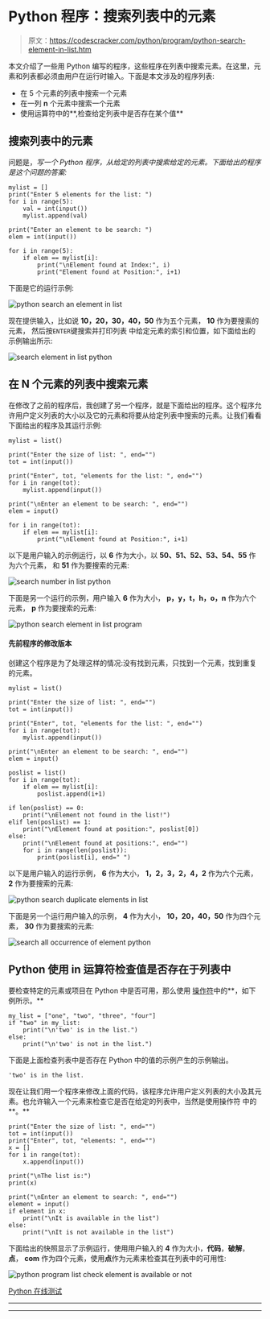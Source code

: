 # Python 程序：搜索列表中的元素

> 原文：<https://codescracker.com/python/program/python-search-element-in-list.htm>

本文介绍了一些用 Python 编写的程序，这些程序在列表中搜索元素。在这里，元素和列表都必须由用户在运行时输入。下面是本文涉及的程序列表:

*   在 5 个元素的列表中搜索一个元素
*   在一列 **n** 个元素中搜索一个元素
*   使用运算符中的**,检查给定列表中是否存在某个值**

## 搜索列表中的元素

问题是，*写一个 Python 程序，从给定的列表中搜索给定的元素。下面给出的程序是这个问题的答案:*

```
mylist = []
print("Enter 5 elements for the list: ")
for i in range(5):
    val = int(input())
    mylist.append(val)

print("Enter an element to be search: ")
elem = int(input())

for i in range(5):
    if elem == mylist[i]:
        print("\nElement found at Index:", i)
        print("Element found at Position:", i+1)
```

下面是它的运行示例:

![python search an element in list](img/b7b60f9033ca77df962e0f2d1597b5f6.png)

现在提供输入，比如说 **10，20，30，40，50** 作为五个元素， **10** 作为要搜索的元素， 然后按`ENTER`键搜索并打印列表 中给定元素的索引和位置，如下面给出的示例输出所示:

![search element in list python](img/a9c6f051f249d008b470d457bf6354f5.png)

## 在 N 个元素的列表中搜索元素

在修改了之前的程序后，我创建了另一个程序，就是下面给出的程序。这个程序允许用户定义列表的大小以及它的元素和将要从给定列表中搜索的元素。让我们看看下面给出的程序及其运行示例:

```
mylist = list()

print("Enter the size of list: ", end="")
tot = int(input())

print("Enter", tot, "elements for the list: ", end="")
for i in range(tot):
    mylist.append(input())

print("\nEnter an element to be search: ", end="")
elem = input()

for i in range(tot):
    if elem == mylist[i]:
        print("\nElement found at Position:", i+1)
```

以下是用户输入的示例运行，以 **6** 作为大小，以 **50、51、52、53、54、55** 作为六个元素， 和 **51** 作为要搜索的元素:

![search number in list python](img/020fcde8a79134f8d76c7d6f90823dca.png)

下面是另一个运行的示例，用户输入 **6** 作为大小， **p，y，t，h，o，n** 作为六个元素， **p** 作为要搜索的元素:

![python search element in list program](img/f7507dde124894e43b592054017bb5e3.png)

#### 先前程序的修改版本

创建这个程序是为了处理这样的情况:没有找到元素，只找到一个元素，找到重复的元素。

```
mylist = list()

print("Enter the size of list: ", end="")
tot = int(input())

print("Enter", tot, "elements for the list: ", end="")
for i in range(tot):
    mylist.append(input())

print("\nEnter an element to be search: ", end="")
elem = input()

poslist = list()
for i in range(tot):
    if elem == mylist[i]:
        poslist.append(i+1)

if len(poslist) == 0:
    print("\nElement not found in the list!")
elif len(poslist) == 1:
    print("\nElement found at position:", poslist[0])
else:
    print("\nElement found at positions:", end="")
    for i in range(len(poslist)):
        print(poslist[i], end=" ")
```

以下是用户输入的运行示例， **6** 作为大小， **1，2，3，2，4，2** 作为六个元素， **2** 作为要搜索的元素:

![python search duplicate elements in list](img/b10b9ed194a9c301d4a5b04166810f2c.png)

下面是另一个运行用户输入的示例， **4** 作为大小， **10，20，40，50** 作为四个元素， **30** 作为要搜索的元素:

![search all occurrence of element python](img/692ac83b2487617a570800205787b3e4.png)

## Python 使用 in 运算符检查值是否存在于列表中

要检查特定的元素或项目在 Python 中是否可用，那么使用 [操作符](/python/python-operators.htm)中的**，如下例所示。**

```
my_list = ["one", "two", "three", "four"]
if "two" in my_list:
    print("\n'two' is in the list.")
else:
    print("\n'two' is not in the list.")
```

下面是上面检查列表中是否存在 Python 中的值的示例产生的示例输出。

```
'two' is in the list.
```

现在让我们用一个程序来修改上面的代码，该程序允许用户定义列表的大小及其元素。也允许输入一个元素来检查它是否在给定的列表中，当然是使用操作符 中的**。**

```
print("Enter the size of list: ", end="")
tot = int(input())
print("Enter", tot, "elements: ", end="")
x = []
for i in range(tot):
    x.append(input())

print("\nThe list is:")
print(x)

print("\nEnter an element to search: ", end="")
element = input()
if element in x:
    print("\nIt is available in the list")
else:
    print("\nIt is not available in the list")
```

下面给出的快照显示了示例运行，使用用户输入的 **4** 作为大小，**代码**，**破解**， **点**， **com** 作为四个元素，使用**点**作为元素来检查其在列表中的可用性:

![python program list check element is available or not](img/7adbc2096c7f6bb0fb45b9d7648703a7.png)

[Python 在线测试](/exam/showtest.php?subid=10)

* * *

* * *